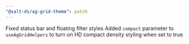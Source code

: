 ```yaml
---
"@salt-ds/ag-grid-theme": patch
---
```


Fixed status bar and floating filter styles
Added `compact` parameter to `useAgGridHelpers` to turn on HD compact density styling when set to true

